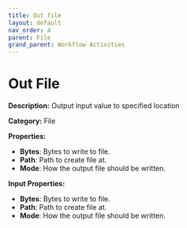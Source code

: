 ```yaml
---
title: Out file
layout: default
nav_order: 4
parent: File
grand_parent: Workflow Activities
---
```


# Out File

**Description:** Output input value to specified location

**Category:** File

**Properties:**
- **Bytes**: Bytes to write to file.
- **Path**: Path to create file at.
- **Mode**: How the output file should be written.

**Input Properties:**
- **Bytes**: Bytes to write to file.
- **Path**: Path to create file at.
- **Mode**: How the output file should be written.
